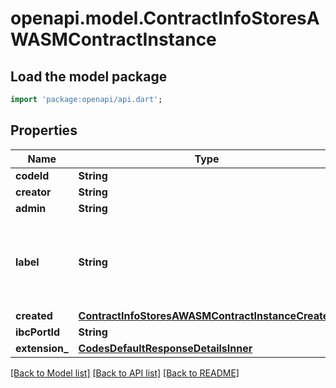 # openapi.model.ContractInfoStoresAWASMContractInstance

## Load the model package
```dart
import 'package:openapi/api.dart';
```

## Properties
Name | Type | Description | Notes
------------ | ------------- | ------------- | -------------
**codeId** | **String** |  | [optional] 
**creator** | **String** |  | [optional] 
**admin** | **String** |  | [optional] 
**label** | **String** | Label is optional metadata to be stored with a contract instance. | [optional] 
**created** | [**ContractInfoStoresAWASMContractInstanceCreated**](ContractInfoStoresAWASMContractInstanceCreated.md) |  | [optional] 
**ibcPortId** | **String** |  | [optional] 
**extension_** | [**CodesDefaultResponseDetailsInner**](CodesDefaultResponseDetailsInner.md) |  | [optional] 

[[Back to Model list]](../README.md#documentation-for-models) [[Back to API list]](../README.md#documentation-for-api-endpoints) [[Back to README]](../README.md)



